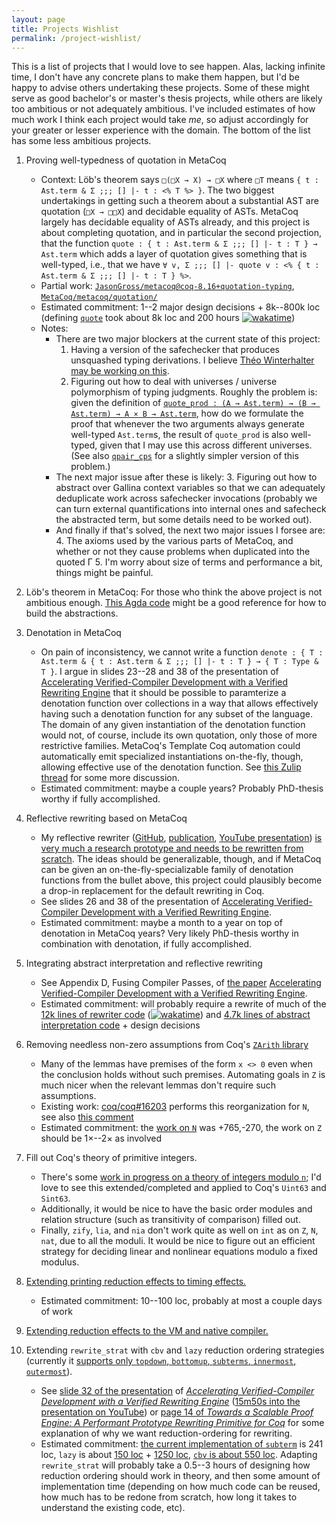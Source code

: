 ```yaml
---
layout: page
title: Projects Wishlist
permalink: /project-wishlist/
---
```


This is a list of projects that I would love to see happen.
Alas, lacking infinite time, I don't have any concrete plans to make them happen, but I'd be happy to advise others undertaking these projects.
Some of these might serve as good bachelor's or master's thesis projects, while others are likely too ambitious or not adequately ambitious.
I've included estimates of how much work I think each project would take *me*, so adjust accordingly for your greater or lesser experience with the domain.
The bottom of the list has some less ambitious projects.

1. Proving well-typedness of quotation in MetaCoq

   - Context: Löb's theorem says `□(□X → X) → □X` where `□T` means `{ t : Ast.term & Σ ;;; [] |- t : <% T %> }`.
       The two biggest undertakings in getting such a theorem about a substantial AST are quotation (`□X → □□X`) and decidable equality of ASTs.
       MetaCoq largely has decidable equality of ASTs already, and this project is about completing quotation, and in particular the second projection, that the function `quote : { t : Ast.term & Σ ;;; [] |- t : T } → Ast.term` which adds a layer of quotation gives something that is well-typed, i.e., that we have `∀ v, Σ ;;; [] |- quote v : <% { t : Ast.term & Σ ;;; [] |- t : T } %>`.
   - Partial work: [`JasonGross/metacoq@coq-8.16+quotation-typing`](https://github.com/JasonGross/metacoq/tree/coq-8.16+quotation-typing), [`MetaCoq/metacoq/quotation/`](https://github.com/MetaCoq/metacoq/tree/coq-8.16/quotation)
   - Estimated commitment: 1--2 major design decisions + 8k--800k loc (defining [`quote`](https://github.com/MetaCoq/metacoq/blob/77234210ad9593d7304f9f0d453f70424b2c8f90/quotation/theories/ToPCUIC/All.v#L8-L9) took about 8k loc and 200 hours [![wakatime](https://wakatime.com/badge/user/0f006c2b-db7d-4bc9-ae89-c8cd8efd2076/project/76cf34bd-94cf-4e0c-b8f7-84a895b7af60.svg)](https://wakatime.com/badge/user/0f006c2b-db7d-4bc9-ae89-c8cd8efd2076/project/76cf34bd-94cf-4e0c-b8f7-84a895b7af60))
   - Notes:
     + There are two major blockers at the current state of this project:
       1. Having a version of the safechecker that produces unsquashed typing derivations.
          I believe [Théo Winterhalter may be working on this](https://coq.zulipchat.com/#narrow/stream/237658-MetaCoq/topic/Non-squashed.20typing.20judgments/near/348370245).
       2. Figuring out how to deal with universes / universe polymorphism of typing judgments.
          Roughly the problem is: given the definition of [`quote_prod : (A → Ast.term) → (B → Ast.term) → A × B → Ast.term`](https://github.com/MetaCoq/metacoq/blob/77234210ad9593d7304f9f0d453f70424b2c8f90/quotation/theories/ToPCUIC/Coq/Init.v#L36), how do we formulate the proof that whenever the two arguments always generate well-typed `Ast.term`s, the result of `quote_prod` is also well-typed, given that I may use this across different universes.
          (See also [`qpair_cps`](https://github.com/MetaCoq/metacoq/blob/77234210ad9593d7304f9f0d453f70424b2c8f90/quotation/theories/ToPCUIC/Coq/Init.v#L36) for a slightly simpler version of this problem.)
     + The next major issue after these is likely:
       3. Figuring out how to abstract over Gallina context variables so that we can adequately deduplicate work across safechecker invocations (probably we can turn external quantifications into internal ones and safecheck the abstracted term, but some details need to be worked out).
     + And finally if that's solved, the next two major issues I forsee are:
       4. The axioms used by the various parts of MetaCoq, and whether or not they cause problems when duplicated into the quoted Γ
       5. I'm worry about size of terms and performance a bit, things might be painful.

2. Löb's theorem in MetaCoq: For those who think the above project is not ambitious enough.
   [This Agda code](https://github.com/JasonGross/lawvere/blob/main/src/lob.agda) might be a good reference for how to build the abstractions.

3. Denotation in MetaCoq
   - On pain of inconsistency, we cannot write a function `denote : { T : Ast.term & { t : Ast.term & Σ ;;; [] |- t : T } → { T : Type & T }`.
     I argue in slides 23--28 and 38 of the presentation of [Accelerating Verified-Compiler Development with a Verified Rewriting Engine](https://jasongross.github.io/publications/#rewriting) that it should be possible to paramterize a denotation function over collections in a way that allows effectively having such a denotation function for any subset of the language.
     The domain of any given instantiation of the denotation function would not, of course, include its own quotation, only those of more restrictive families.
     MetaCoq's Template Coq automation could automatically emit specialized instantiations on-the-fly, though, allowing effective use of the denotation function.
     See [this Zulip thread](https://coq.zulipchat.com/#narrow/stream/237658-MetaCoq/topic/Soundness.20vs.20Strong.20Normalization/near/358498103) for some more discussion.
   - Estimated commitment: maybe a couple years?
     Probably PhD-thesis worthy if fully accomplished.

4. Reflective rewriting based on MetaCoq
   - My reflective rewriter ([GitHub](https://github.com/mit-plv/rewriter), [publication](https://jasongross.github.io/publications/#rewriting), [YouTube presentation](https://youtu.be/Ma6olMYe510)) [is very much a research prototype and needs to be rewritten from scratch](https://github.com/mit-plv/rewriter/issues/15).
     The ideas should be generalizable, though, and if MetaCoq can be given an on-the-fly-specializable family of denotation functions from the bullet above, this project could plausibly become a drop-in replacement for the default rewriting in Coq.
   - See slides 26 and 38 of the presentation of [Accelerating Verified-Compiler Development with a Verified Rewriting Engine](https://jasongross.github.io/publications/#rewriting).
   - Estimated commitment: maybe a month to a year on top of denotation in MetaCoq years?
     Very likely PhD-thesis worthy in combination with denotation, if fully accomplished.

5. Integrating abstract interpretation and reflective rewriting
   - See Appendix D, Fusing Compiler Passes, of [the paper](https://arxiv.org/pdf/2205.00862.pdf) [Accelerating Verified-Compiler Development with a Verified Rewriting Engine](https://jasongross.github.io/publications/#rewriting).
   - Estimated commitment: will probably require a rewrite of much of the [12k lines of rewriter code](https://github.com/mit-plv/rewriter/tree/master/src/Rewriter/Rewriter) ([![wakatime](https://wakatime.com/badge/user/0f006c2b-db7d-4bc9-ae89-c8cd8efd2076/project/12593c6a-d428-4f72-857f-025536acf529.svg)](https://wakatime.com/badge/user/0f006c2b-db7d-4bc9-ae89-c8cd8efd2076/project/12593c6a-d428-4f72-857f-025536acf529)) and [4.7k lines of abstract interpretation code](https://github.com/mit-plv/fiat-crypto/tree/master/src/AbstractInterpretation) + design decisions

6. Removing needless non-zero assumptions from Coq's [`ZArith` library](https://coq.inria.fr/library/Coq.ZArith.ZArith.html)
   - Many of the lemmas have premises of the form `x <> 0` even when the conclusion holds without such premises.
     Automating goals in `Z` is much nicer when the relevant lemmas don't require such assumptions.
   - Existing work: [coq/coq#16203](https://github.com/coq/coq/pull/16203) performs this reorganization for `N`, see also [this comment](https://github.com/coq/coq/pull/16203#issuecomment-1702300760)
   - Estimated commitment: the [work on `N`](https://github.com/coq/coq/pull/16203) was +765,-270, the work on `Z` should be 1×--2× as involved

7. Fill out Coq's theory of primitive integers.
   - There's some [work in progress on a theory of integers modulo `n`](https://github.com/coq/coq/pull/17043); I'd love to see this extended/completed and applied to Coq's `Uint63` and `Sint63`.
   - Additionally, it would be nice to have the basic order modules and relation structure (such as transitivity of comparison) filled out.
   - Finally, `zify`, `lia`, and `nia` don't work quite as well on `int` as on `Z`, `N`, `nat`, due to all the moduli.
     It would be nice to figure out an efficient strategy for deciding linear and nonlinear equations modulo a fixed modulus.

8. [Extending printing reduction effects to timing effects.](https://github.com/coq-community/reduction-effects/issues/18)
   - Estimated commitment: 10--100 loc, probably at most a couple days of work

9. [Extending reduction effects to the VM and native compiler.](https://github.com/coq-community/reduction-effects/issues/8)

10. Extending `rewrite_strat` with `cbv` and `lazy` reduction ordering strategies (currently it [supports only `topdown`, `bottomup`, `subterms`, `innermost`, `outermost`](https://coq.inria.fr/refman/addendum/generalized-rewriting.html#definitions)).
    - See [slide 32 of the presentation](https://jasongross.github.io/presentations/itp-2022-rewriting/rewriting.pdf#page=32) of [*Accelerating Verified-Compiler Development with a Verified Rewriting Engine*](https://jasongross.github.io/publications/#rewriting) ([15m50s into the presentation on YouTube](https://youtu.be/Ma6olMYe510?si=M7P99HzCt8rnqC3Q&t=950)) or [page 14 of *Towards a Scalable Proof Engine: A Performant Prototype Rewriting Primitive for Coq*](https://arxiv.org/pdf/2305.02521.pdf#page=14) for some explanation of why we want reduction-ordering for rewriting.
    - Estimated commitment: [the current implementation of `subterm`](https://github.com/coq/coq/blob/a2bf79287d63f437937f3086fe19a72eaae58d96/tactics/rewrite.ml#L990-L1231) is 241 loc, `lazy` is about [150 loc](https://github.com/coq/coq/blob/master/kernel/reduction.ml) + [1250 loc](https://github.com/coq/coq/blob/master/kernel/cClosure.ml), [`cbv` is about 550 loc](https://github.com/coq/coq/blob/master/pretyping/cbv.ml).
      Adapting `rewrite_strat` will probably take a 0.5--3 hours of designing how reduction ordering should work in theory, and then some amount of implementation time (depending on how much code can be reused, how much has to be redone from scratch, how long it takes to understand the existing code, etc).
